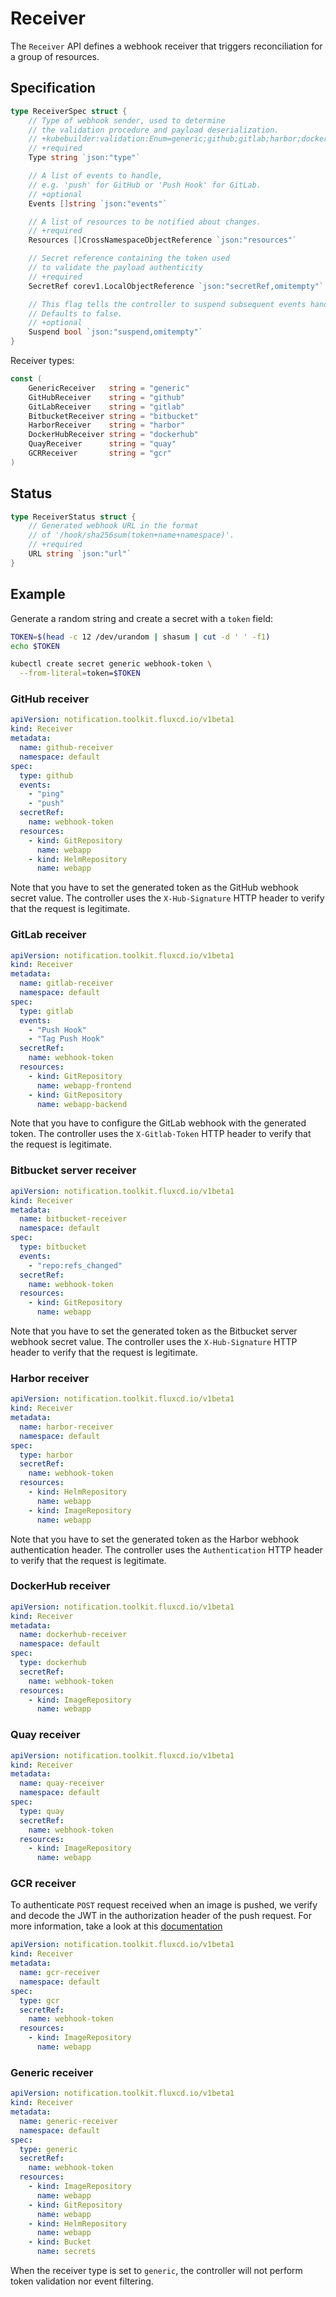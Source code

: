 # Receiver

The `Receiver` API defines a webhook receiver that triggers
reconciliation for a group of resources.

## Specification

```go
type ReceiverSpec struct {
	// Type of webhook sender, used to determine
	// the validation procedure and payload deserialization.
	// +kubebuilder:validation:Enum=generic;github;gitlab;harbor;dockerhub;quay
	// +required
	Type string `json:"type"`

	// A list of events to handle,
	// e.g. 'push' for GitHub or 'Push Hook' for GitLab.
	// +optional
	Events []string `json:"events"`

	// A list of resources to be notified about changes.
	// +required
	Resources []CrossNamespaceObjectReference `json:"resources"`

	// Secret reference containing the token used
	// to validate the payload authenticity
	// +required
	SecretRef corev1.LocalObjectReference `json:"secretRef,omitempty"`

	// This flag tells the controller to suspend subsequent events handling.
	// Defaults to false.
	// +optional
	Suspend bool `json:"suspend,omitempty"`
}
```

Receiver types:

```go
const (
	GenericReceiver   string = "generic"
	GitHubReceiver    string = "github"
	GitLabReceiver    string = "gitlab"
	BitbucketReceiver string = "bitbucket"
	HarborReceiver    string = "harbor"
	DockerHubReceiver string = "dockerhub"
	QuayReceiver      string = "quay"
	GCRReceiver       string = "gcr"
)
```

## Status

```go
type ReceiverStatus struct {
	// Generated webhook URL in the format
	// of '/hook/sha256sum(token+name+namespace)'.
	// +required
	URL string `json:"url"`
}
```

## Example

Generate a random string and create a secret with a `token` field:

```sh
TOKEN=$(head -c 12 /dev/urandom | shasum | cut -d ' ' -f1)
echo $TOKEN

kubectl create secret generic webhook-token \
  --from-literal=token=$TOKEN
```

### GitHub receiver

```yaml
apiVersion: notification.toolkit.fluxcd.io/v1beta1
kind: Receiver
metadata:
  name: github-receiver
  namespace: default
spec:
  type: github
  events:
    - "ping"
    - "push"
  secretRef:
    name: webhook-token
  resources:
    - kind: GitRepository
      name: webapp
    - kind: HelmRepository
      name: webapp
```

Note that you have to set the generated token as the GitHub webhook secret value.
The controller uses the `X-Hub-Signature` HTTP header to verify that the request is legitimate.

### GitLab receiver

```yaml
apiVersion: notification.toolkit.fluxcd.io/v1beta1
kind: Receiver
metadata:
  name: gitlab-receiver
  namespace: default
spec:
  type: gitlab
  events:
    - "Push Hook"
    - "Tag Push Hook"
  secretRef:
    name: webhook-token
  resources:
    - kind: GitRepository
      name: webapp-frontend
    - kind: GitRepository
      name: webapp-backend
```

Note that you have to configure the GitLab webhook with the generated token.
The controller uses the `X-Gitlab-Token` HTTP header to verify that the request is legitimate.

### Bitbucket server receiver

```yaml
apiVersion: notification.toolkit.fluxcd.io/v1beta1
kind: Receiver
metadata:
  name: bitbucket-receiver
  namespace: default
spec:
  type: bitbucket
  events:
    - "repo:refs_changed"
  secretRef:
    name: webhook-token
  resources:
    - kind: GitRepository
      name: webapp
```

Note that you have to set the generated token as the Bitbucket server webhook secret value.
The controller uses the `X-Hub-Signature` HTTP header to verify that the request is legitimate.

### Harbor receiver

```yaml
apiVersion: notification.toolkit.fluxcd.io/v1beta1
kind: Receiver
metadata:
  name: harbor-receiver
  namespace: default
spec:
  type: harbor
  secretRef:
    name: webhook-token
  resources:
    - kind: HelmRepository
      name: webapp
    - kind: ImageRepository
      name: webapp
```

Note that you have to set the generated token as the Harbor webhook authentication header.
The controller uses the `Authentication` HTTP header to verify that the request is legitimate.

### DockerHub receiver

```yaml
apiVersion: notification.toolkit.fluxcd.io/v1beta1
kind: Receiver
metadata:
  name: dockerhub-receiver
  namespace: default
spec:
  type: dockerhub
  secretRef:
    name: webhook-token
  resources:
    - kind: ImageRepository
      name: webapp
```

### Quay receiver

```yaml
apiVersion: notification.toolkit.fluxcd.io/v1beta1
kind: Receiver
metadata:
  name: quay-receiver
  namespace: default
spec:
  type: quay
  secretRef:
    name: webhook-token
  resources:
    - kind: ImageRepository
      name: webapp
```

### GCR receiver

To authenticate `POST` request received when an image is pushed, we verify and decode the JWT in the authorization
header of the push request. For more information, take a look at this [documentation](https://cloud.google.com/pubsub/docs/push?&_ga=2.123897930.-1945316571.1602156486#authentication_and_authorization)

```yaml
apiVersion: notification.toolkit.fluxcd.io/v1beta1
kind: Receiver
metadata:
  name: gcr-receiver
  namespace: default
spec:
  type: gcr
  secretRef:
    name: webhook-token
  resources:
    - kind: ImageRepository
      name: webapp
```

### Generic receiver

```yaml
apiVersion: notification.toolkit.fluxcd.io/v1beta1
kind: Receiver
metadata:
  name: generic-receiver
  namespace: default
spec:
  type: generic
  secretRef:
    name: webhook-token
  resources:
    - kind: ImageRepository
      name: webapp
    - kind: GitRepository
      name: webapp
    - kind: HelmRepository
      name: webapp
    - kind: Bucket
      name: secrets
```

When the receiver type is set to `generic`, the controller will not perform token validation nor event filtering.
